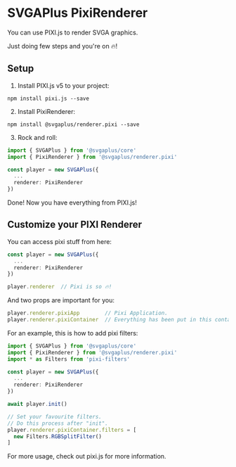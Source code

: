 # SVGAPlus PixiRenderer

You can use PIXI.js to render SVGA graphics.

Just doing few steps and you're on 🔥!

## Setup

1. Install PIXI.js v5 to your project:

```
npm install pixi.js --save
```

2. Install PixiRenderer:

```
npm install @svgaplus/renderer.pixi --save
```

3. Rock and roll:

```ts
import { SVGAPlus } from '@svgaplus/core'
import { PixiRenderer } from '@svgaplus/renderer.pixi' 

const player = new SVGAPlus({
  ...
  renderer: PixiRenderer
})
```

Done! Now you have everything from PIXI.js!

## Customize your PIXI Renderer

You can access pixi stuff from here:

```ts
const player = new SVGAPlus({
  ...
  renderer: PixiRenderer
})

player.renderer  // Pixi is so 🔥! 
```

And two props are important for you:

```ts
player.renderer.pixiApp        // Pixi Application.
player.renderer.pixiContainer  // Everything has been put in this container.
```

For an example, this is how to add pixi filters:

```ts
import { SVGAPlus } from '@svgaplus/core'
import { PixiRenderer } from '@svgaplus/renderer.pixi' 
import * as Filters from 'pixi-filters'

const player = new SVGAPlus({
  ...
  renderer: PixiRenderer
})

await player.init()

// Set your favourite filters.
// Do this process after "init".
player.renderer.pixiContainer.filters = [
  new Filters.RGBSplitFilter()
]
```

For more usage, check out pixi.js for more information.
